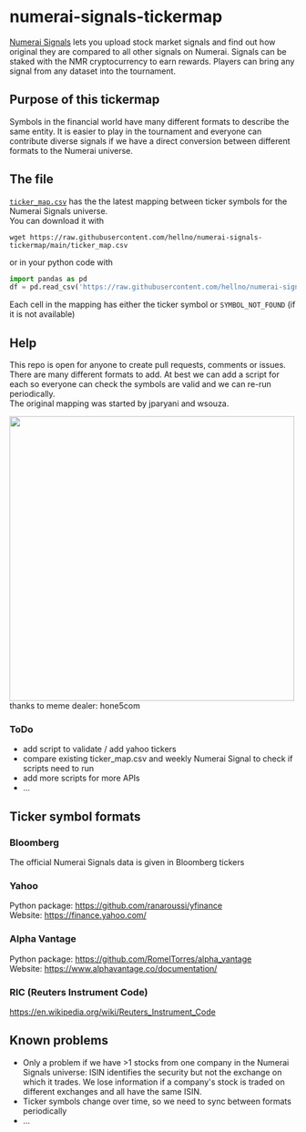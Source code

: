# numerai-signals-tickermap
[Numerai Signals](https://signals.numer.ai/tournament) lets you upload stock market signals and find out how original they are compared to all other signals on Numerai. 
Signals can be staked with the NMR cryptocurrency to earn rewards.
Players can bring any signal from any dataset into the tournament.

## Purpose of this tickermap

Symbols in the financial world have many different formats to describe the same entity.
It is easier to play in the tournament and everyone can contribute diverse signals if we have a direct conversion between different formats to the Numerai universe.

## The file
[`ticker_map.csv`](/ticker_map.csv) has the the latest mapping between ticker symbols for the Numerai Signals universe.  
You can download it with 
```shell script
wget https://raw.githubusercontent.com/hellno/numerai-signals-tickermap/main/ticker_map.csv
```
or in your python code with 
```python
import pandas as pd
df = pd.read_csv('https://raw.githubusercontent.com/hellno/numerai-signals-tickermap/main/ticker_map.csv')
```  
Each cell in the mapping has either the ticker symbol or `SYMBOL_NOT_FOUND` (if it is not available)

## Help
This repo is open for anyone to create pull requests, comments or issues.  
There are many different formats to add. At best we can add a script for each 
so everyone can check the symbols are valid and we can re-run periodically.  
The original mapping was started by jparyani and wsouza.

<img src="https://i.imgur.com/gY5sizZ.jpeg" width="500"><br />
thanks to meme dealer: hone5com

### ToDo
- add script to validate / add yahoo tickers
- compare existing ticker_map.csv and weekly Numerai Signal to check if scripts need to run
- add more scripts for more APIs
- ...

## Ticker symbol formats

### Bloomberg
The official Numerai Signals data is given in Bloomberg tickers

### Yahoo
Python package: https://github.com/ranaroussi/yfinance  
Website: https://finance.yahoo.com/

### Alpha Vantage
Python package: https://github.com/RomelTorres/alpha_vantage  
Website: https://www.alphavantage.co/documentation/

### RIC (Reuters Instrument Code)
https://en.wikipedia.org/wiki/Reuters_Instrument_Code  

## Known problems
- Only a problem if we have >1 stocks from one company in the Numerai Signals universe: 
ISIN identifies the security but not the exchange on which it trades. 
We lose information if a company's stock is traded on different exchanges and all have the same ISIN.
- Ticker symbols change over time, so we need to sync between formats periodically
- ...